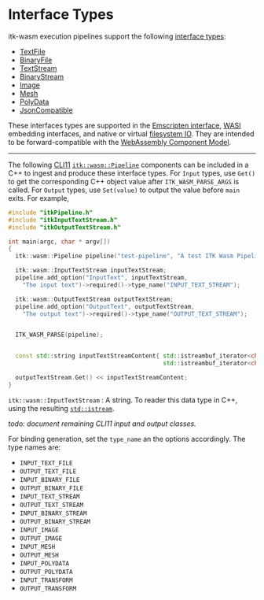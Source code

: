# Interface Types

itk-wasm execution pipelines support the following [interface types](https://github.com/InsightSoftwareConsortium/ITK-Wasm/tree/main/src/core/InterfaceTypes.ts):

- [TextFile](../typescript/interface_types/TextFile)
- [BinaryFile](../typescript/interface_types/BinaryFile)
- [TextStream](../typescript/interface_types/TextStream)
- [BinaryStream](../typescript/interface_types/BinaryStream)
- [Image](../typescript/interface_types/Image)
- [Mesh](../typescript/interface_types/Mesh)
- [PolyData](../typescript/interface_types/PolyData)
- [JsonCompatible](../typescript/interface_types/JsonCompatible)

These interfaces types are supported in the [Emscripten interface](../typescript/browser_pipelines), [WASI](https://wasi.dev/) embedding interfaces, and native or virtual [filesystem IO](../introduction/file_formats/index). They are intended to be forward-compatible with the [WebAssembly Component Model](https://github.com/WebAssembly/component-model).

---

The following [CLI11](https://github.com/CLIUtils/CLI11) [`itk::wasm::Pipeline`](https://github.com/InsightSoftwareConsortium/ITK-Wasm/tree/main/include/itkPipeline.h) components can be included in a C++ to ingest and produce these interface types. For `Input` types, use `Get()` to get the corresponding C++ object value after `ITK_WASM_PARSE_ARGS` is called. For `Output` types, use `Set(value)` to output the value before `main` exits. For example,

```cpp
#include "itkPipeline.h"
#include "itkInputTextStream.h"
#include "itkOutputTextStream.h"

int main(argc, char * argv[])
{
  itk::wasm::Pipeline pipeline("test-pipeline", "A test ITK Wasm Pipeline", argc, argv);

  itk::wasm::InputTextStream inputTextStream;
  pipeline.add_option("InputText", inputTextStream,
    "The input text")->required()->type_name("INPUT_TEXT_STREAM");

  itk::wasm::OutputTextStream outputTextStream;
  pipeline.add_option("OutputText", outputTextStream,
    "The output text")->required()->type_name("OUTPUT_TEXT_STREAM");


  ITK_WASM_PARSE(pipeline);


  const std::string inputTextStreamContent{ std::istreambuf_iterator<char>(inputTextStream.Get()),
                                            std::istreambuf_iterator<char>() };

  outputTextStream.Get() << inputTextStreamContent;
}
```

`itk::wasm::InputTextStream`
: A string. To reader this data type in C++, using the resulting [`std::istream`](https://www.cplusplus.com/reference/istream/istream/).

*todo: document remaining CLI11 input and output classes.*

For binding generation, set the `type_name` an the options accordingly. The type names are:

- `INPUT_TEXT_FILE`
- `OUTPUT_TEXT_FILE`
- `INPUT_BINARY_FILE`
- `OUTPUT_BINARY_FILE`
- `INPUT_TEXT_STREAM`
- `OUTPUT_TEXT_STREAM`
- `INPUT_BINARY_STREAM`
- `OUTPUT_BINARY_STREAM`
- `INPUT_IMAGE`
- `OUTPUT_IMAGE`
- `INPUT_MESH`
- `OUTPUT_MESH`
- `INPUT_POLYDATA`
- `OUTPUT_POLYDATA`
- `INPUT_TRANSFORM`
- `OUTPUT_TRANSFORM`